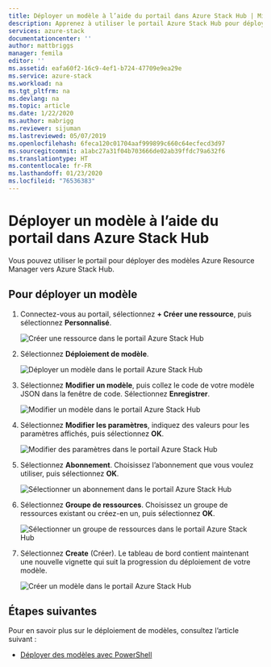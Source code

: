 ```yaml
---
title: Déployer un modèle à l’aide du portail dans Azure Stack Hub | Microsoft Docs
description: Apprenez à utiliser le portail Azure Stack Hub pour déployer un modèle.
services: azure-stack
documentationcenter: ''
author: mattbriggs
manager: femila
editor: ''
ms.assetid: eafa60f2-16c9-4ef1-b724-47709e9ea29e
ms.service: azure-stack
ms.workload: na
ms.tgt_pltfrm: na
ms.devlang: na
ms.topic: article
ms.date: 1/22/2020
ms.author: mabrigg
ms.reviewer: sijuman
ms.lastreviewed: 05/07/2019
ms.openlocfilehash: 6feca120c01704aaf999899c660c64ecfecd3d97
ms.sourcegitcommit: a1abc27a31f04b703666de02ab39ffdc79a632f6
ms.translationtype: HT
ms.contentlocale: fr-FR
ms.lasthandoff: 01/23/2020
ms.locfileid: "76536383"
---
```

# <a name="deploy-a-template-using-the-portal-in-azure-stack-hub"></a>Déployer un modèle à l’aide du portail dans Azure Stack Hub

Vous pouvez utiliser le portail pour déployer des modèles Azure Resource Manager vers Azure Stack Hub.

## <a name="to-deploy-a-template"></a>Pour déployer un modèle

1. Connectez-vous au portail, sélectionnez **+ Créer une ressource**, puis sélectionnez **Personnalisé**.

   ![Créer une ressource dans le portail Azure Stack Hub](media/azure-stack-deploy-template-portal/template-deploy1.png)

1. Sélectionnez **Déploiement de modèle**.

   ![Déployer un modèle dans le portail Azure Stack Hub](media/azure-stack-deploy-template-portal/template-deploy2.png)

1. Sélectionnez **Modifier un modèle**, puis collez le code de votre modèle JSON dans la fenêtre de code. Sélectionnez **Enregistrer**.

   ![Modifier un modèle dans le portail Azure Stack Hub](media/azure-stack-deploy-template-portal/template-deploy3.png)

1. Sélectionnez **Modifier les paramètres**, indiquez des valeurs pour les paramètres affichés, puis sélectionnez **OK**.

   ![Modifier des paramètres dans le portail Azure Stack Hub](media/azure-stack-deploy-template-portal/template-deploy4.png)

1. Sélectionnez **Abonnement**. Choisissez l’abonnement que vous voulez utiliser, puis sélectionnez **OK**.

   ![Sélectionner un abonnement dans le portail Azure Stack Hub](media/azure-stack-deploy-template-portal/template-deploy5.png)

1. Sélectionnez **Groupe de ressources**. Choisissez un groupe de ressources existant ou créez-en un, puis sélectionnez **OK**.

   ![Sélectionner un groupe de ressources dans le portail Azure Stack Hub](media/azure-stack-deploy-template-portal/template-deploy6.png)

1. Sélectionnez **Create** (Créer). Le tableau de bord contient maintenant une nouvelle vignette qui suit la progression du déploiement de votre modèle.

   ![Créer un modèle dans le portail Azure Stack Hub](media/azure-stack-deploy-template-portal/template-deploy7.png)

## <a name="next-steps"></a>Étapes suivantes

Pour en savoir plus sur le déploiement de modèles, consultez l’article suivant :

- [Déployer des modèles avec PowerShell](azure-stack-deploy-template-powershell.md)
